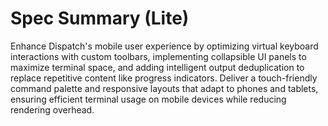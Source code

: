 # Spec Summary (Lite)

Enhance Dispatch's mobile user experience by optimizing virtual keyboard interactions with custom toolbars, implementing collapsible UI panels to maximize terminal space, and adding intelligent output deduplication to replace repetitive content like progress indicators. Deliver a touch-friendly command palette and responsive layouts that adapt to phones and tablets, ensuring efficient terminal usage on mobile devices while reducing rendering overhead.
